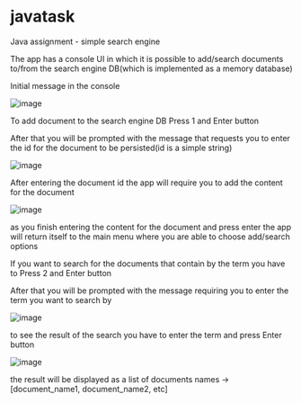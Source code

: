 # javatask
Java assignment - simple search engine

The app has a console UI in which it is possible to add/search documents to/from the search engine DB(which is implemented as a memory database) 

Initial message in the console

![image](https://user-images.githubusercontent.com/46649514/205990997-df46c3d5-96ab-47c6-904f-95dd4d117e9a.png)

To add document to the search engine DB
Press 1 and Enter button

After that you will be prompted with the message that requests you to enter the id for the document to be persisted(id is a simple string)

![image](https://user-images.githubusercontent.com/46649514/205992463-d43bfd88-22e8-4ead-aeea-d63cd6b81742.png)

After entering the document id the app will require you to add the content for the document

![image](https://user-images.githubusercontent.com/46649514/205992689-d84774fb-6e9a-47aa-aec2-a303f1af80ac.png)

as you finish entering the content for the document and press enter the app will return itself to the main menu where you are able to choose add/search options

If you want to search for the documents that contain by the term you have to 
Press 2 and Enter button

After that you will be prompted with the message requiring you to enter the term you want to search by

![image](https://user-images.githubusercontent.com/46649514/205993558-2f245413-7ebd-4684-96fb-73951e7d4ae3.png)

to see the result of the search you have to enter the term and press Enter button

![image](https://user-images.githubusercontent.com/46649514/205993688-3ef83a89-9f04-48a3-b136-b855aea21831.png)

the result will be displayed as a list of documents names -> [document_name1, document_name2, etc]
